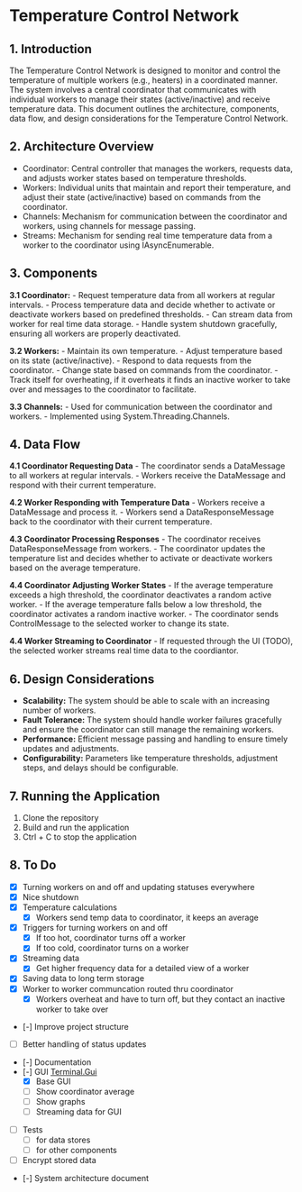 # Temperature Control Network

## 1. Introduction

The Temperature Control Network is designed to monitor and control the temperature of 
multiple workers (e.g., heaters) in a coordinated manner. The system involves a central 
coordinator that communicates with individual workers to manage their states 
(active/inactive) and receive temperature data. This document outlines the architecture, 
components, data flow, and design considerations for the Temperature Control Network.

## 2. Architecture Overview

- Coordinator: Central controller that manages the workers, requests data, and adjusts worker states based on temperature thresholds.
- Workers: Individual units that maintain and report their temperature, and adjust their state (active/inactive) based on commands from the coordinator.
- Channels: Mechanism for communication between the coordinator and workers, using channels for message passing.
- Streams: Mechanism for sending real time temperature data from a worker to the coordinator using IAsyncEnumerable. 

## 3. Components

**3.1 Coordinator:**
	- Request temperature data from all workers at regular intervals.
	- Process temperature data and decide whether to activate or deactivate workers based on predefined thresholds.
	- Can stream data from worker for real time data storage. 
	- Handle system shutdown gracefully, ensuring all workers are properly deactivated.
	
**3.2 Workers:**
	- Maintain its own temperature.
	- Adjust temperature based on its state (active/inactive).
	- Respond to data requests from the coordinator.
	- Change state based on commands from the coordinator.
	- Track itself for overheating, if it overheats it finds an inactive worker to take over and messages to the coordinator to facilitate.
	
**3.3 Channels:**
	- Used for communication between the coordinator and workers.
	- Implemented using System.Threading.Channels.

## 4. Data Flow

**4.1 Coordinator Requesting Data**
	- The coordinator sends a DataMessage to all workers at regular intervals.
	- Workers receive the DataMessage and respond with their current temperature.

**4.2 Worker Responding with Temperature Data**
	- Workers receive a DataMessage and process it.
	- Workers send a DataResponseMessage back to the coordinator with their current temperature.

**4.3 Coordinator Processing Responses**
	- The coordinator receives DataResponseMessage from workers.
	- The coordinator updates the temperature list and decides whether to activate or deactivate workers based on the average temperature.

**4.4 Coordinator Adjusting Worker States**
	- If the average temperature exceeds a high threshold, the coordinator deactivates a random active worker.
	- If the average temperature falls below a low threshold, the coordinator activates a random inactive worker.
	- The coordinator sends ControlMessage to the selected worker to change its state.
	
**4.4 Worker Streaming to Coordinator**
	- If requested through the UI (TODO), the selected worker streams real time data to the coordiantor.


## 6. Design Considerations

- **Scalability:** The system should be able to scale with an increasing number of workers.
- **Fault Tolerance:** The system should handle worker failures gracefully and ensure the coordinator can still manage the remaining workers.
- **Performance:** Efficient message passing and handling to ensure timely updates and adjustments.
- **Configurability:** Parameters like temperature thresholds, adjustment steps, and delays should be configurable.


## 7. Running the Application

1. Clone the repository
2. Build and run the application
3. Ctrl + C to stop the application


## 8. To Do

- [x] Turning workers on and off and updating statuses everywhere
- [x] Nice shutdown
- [x] Temperature calculations
	- [x] Workers send temp data to coordinator, it keeps an average 
- [x] Triggers for turning workers on and off
	- [x] If too hot, coordinator turns off a worker
	- [x] If too cold, coordinator turns on a worker
- [x] Streaming data
	- [x] Get higher frequency data for a detailed view of a worker
- [x] Saving data to long term storage
- [x] Worker to worker communcation routed thru coordinator
	- [x] Workers overheat and have to turn off, but they contact an inactive worker to take over
- [-] Improve project structure
- [ ] Better handling of status updates
- [-] Documentation
- [-] GUI [Terminal.Gui](https://gui-cs.github.io/Terminal.Gui/index.html)
	- [x] Base GUI
	- [ ] Show coordinator average
	- [ ] Show graphs
	- [ ] Streaming data for GUI
- [ ] Tests 
	- [ ] for data stores
	- [ ] for other components
- [ ] Encrypt stored data 
- [-] System architecture document
